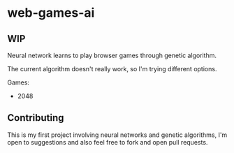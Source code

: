 # web-games-ai

## WIP

Neural network learns to play browser games through genetic algorithm.

The current algorithm doesn't really work, so I'm trying different options.

Games:

- 2048

## Contributing

This is my first project involving neural networks and genetic algorithms, I'm open to suggestions and also feel free to
fork and open pull requests.
